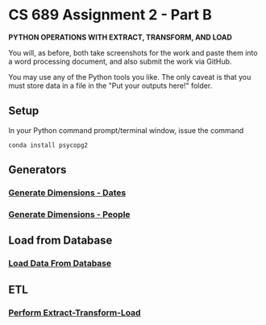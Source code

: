# CS 689 Assignment 2 - Part B
**PYTHON OPERATIONS WITH EXTRACT, TRANSFORM, AND LOAD**

You will, as before, both take screenshots for the work and paste them into a word processing document, and also submit the work via GitHub.

You may use any of the Python tools you like.  The only caveat is that you must store data in a file in the "Put your outputs here!" folder.

## Setup

In your Python command prompt/terminal window, issue the command

`conda install psycopg2`

## Generators

### <a href="GenerateDimensions-Dates.md" > Generate Dimensions - Dates </a>

### <a href="GenerateDimensions-People.md"> Generate Dimensions - People </a>

## Load from Database

### <a href="LoadFromDatabase.md"> Load Data From Database </a>

## ETL

### <a href="Code-ETL.md" > Perform Extract-Transform-Load </a>

